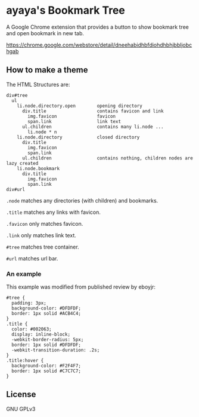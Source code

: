 ayaya's Bookmark Tree
=====================

A Google Chrome extension that provides a button to show bookmark tree and open bookmark in new tab.

https://chrome.google.com/webstore/detail/dneehabidhbfdiohdhbhjbbljobchgab

How to make a theme
-------------------

The HTML Structures are:

    div#tree
      ul
        li.node.directory.open        opening directory
          div.title                   contains favicon and link
            img.favicon               favicon
            span.link                 link text
          ul.children                 contains many li.node ...
            li.node * n
        li.node.directory             closed directory
          div.title
            img.favicon
            span.link
          ul.children                 contains nothing, children nodes are lazy created
        li.node.bookmark
          div.title
            img.favicon
            span.link
    div#url

`.node` matches any directories (with children) and bookmarks.

`.title` matches any links with favicon.

`.favicon` only matches favicon.

`.link` only matches link text.

`#tree` matches tree container.

`#url` matches url bar.

### An example

This example was modified from published review by eboyjr:

    #tree {
      padding: 3px;
      background-color: #DFDFDF;
      border: 1px solid #ACB4C4;
    }
    .title {
      color: #002063;
      display: inline-block;
      -webkit-border-radius: 5px;
      border: 1px solid #DFDFDF;
      -webkit-transition-duration: .2s;
    }
    .title:hover {
      background-color: #F2F4F7;
      border: 1px solid #C7C7C7;
    }

License
-------

GNU GPLv3
